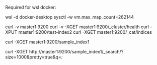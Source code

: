 
Required for wsl docker:

wsl -d docker-desktop
sysctl -w vm.max_map_count=262144





curl -v master1:9200
curl -v -XGET master1:9200/_cluster/health
curl -XPUT master1:9200/test-index2
curl -XGET master1:9200/_cat/indices


curl -XGET master1:9200/sample_index1

curl -XGET http://master1:9200/sample_index1/_search/?size=1000&pretty=true&q=*:*


